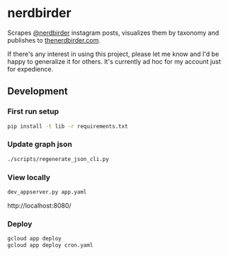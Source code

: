 # nerdbirder

Scrapes [@nerdbirder](https://www.instagram.com/nerdbirder/) instagram posts, visualizes them by taxonomy and publishes to [thenerdbirder.com](http://thenerdbirder.com/).

If there's any interest in using this project, please let me know and I'd be happy to generalize it for others. It's currently ad hoc for my account just for expedience.

## Development

### First run setup
```sh
pip install -t lib -r requirements.txt
```

### Update graph json
```sh
./scripts/regenerate_json_cli.py
```

### View locally
```sh
dev_appserver.py app.yaml
```
http://localhost:8080/

### Deploy
```sh
gcloud app deploy
gcloud app deploy cron.yaml
```
